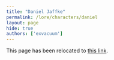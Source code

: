 ```yaml
---
title: "Daniel Jaffke"
permalink: /lore/characters/daniel
layout: page
hide: true
authors: ['exvacuum']
---
```


<html>
<head>
    <script type="text/javascript">
        window.location.replace("./#daniel");
    </script>
</head>
<body>
<p>This page has been relocated to <a href="./#daniel">this link</a>.</p>
</body>
</html>